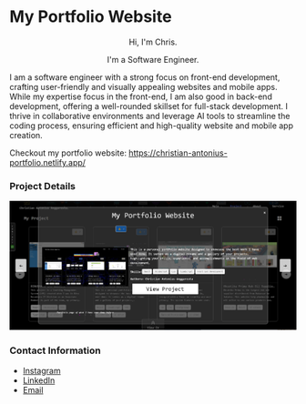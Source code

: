# My Portfolio Website
<div align="center">
  <p>Hi, I'm Chris.</p>
  <p>I'm a Software Engineer.</p>
</div>

I am a software engineer with a strong focus on front-end development, crafting user-friendly and visually appealing websites and mobile apps. While my expertise focus in the front-end, I am also good in back-end development, offering a well-rounded skillset for full-stack development. I thrive in collaborative environments and leverage AI tools to streamline the coding process, ensuring efficient and high-quality website and mobile app creation.

Checkout my portfolio website: https://christian-antonius-portfolio.netlify.app/



### Project Details
![Project Details](https://github.com/chrisprojs/My-Portfolio-Website/blob/main/src/pages/portfolio/portfolio-image/My%20Portfolio%20Website/4.jpg)

### Contact Information
- [Instagram](https://www.instagram.com/chris88xyz/)
- [LinkedIn](https://www.linkedin.com/in/christian-antonius-anggaresta-84b715243/)
- [Email](mailto:christiananggaresta20@gmail.com)
